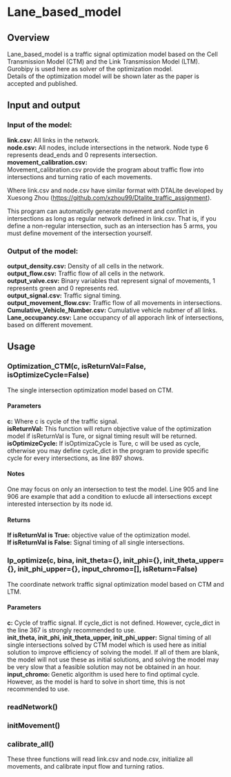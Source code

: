 # Lane_based_model

## Overview
Lane_based_model is a traffic signal optimization model based on the Cell Transmission Model (CTM) and the Link Transmission Model (LTM). Gurobipy is used here as solver of the optimization model.
<br>Details of the optimization model will be shown later as the paper is accepted and published.

## Input and output
### Input of the model:
<b>link.csv: </b>All links in the network.
<br><b>node.csv:</b> All nodes, include intersections in the network. Node type 6 represents dead_ends and 0 represents intersection.
<br><b>movement_calibration.csv: </b></br> Movement_calibration.csv provide the program about traffic flow into intersections and turning ratio of each movements.

Where link.csv and node.csv have similar format with DTALite developed by Xuesong Zhou (https://github.com/xzhou99/Dtalite_traffic_assignment). 

This program can automaticlly generate movement and confilct in intersections as long as regular network defined in link.csv. That is, if you define a non-regular intersection, such as an intersection has 5 arms, you must define movement of the intersection yourself.

### Output of the model:
<b>output_density.csv:</b> Density of all cells in the network.
<br><b>output_flow.csv:</b> Traffic flow of all cells in the network.
<br><b>output_valve.csv:</b> Binary variables that represent signal of movements, 1 represents green and 0 represents red.
<br><b>output_signal.csv:</b> Traffic signal timing.
<br><b>output_movement_flow.csv:</b> Traffic flow of all movements in intersections.
<br><b>Cumulative_Vehicle_Number.csv:</b> Cumulative vehicle nubmer of all links.
<br><b>Lane_occupancy.csv:</b> Lane occupancy of all apporach link of intersections, based on different movement.

## Usage
### Optimization_CTM(c, isReturnVal=False, isOptimizeCycle=False)
The single intersection optimization model based on CTM. 
#### Parameters
<b>c:</b> Where c is cycle of the traffic signal. 
<br><b>isReturnVal:</b> This function will return objective value of the optimization model if isReturnVal is Ture, or signal timing result will be returned.
<br><b>isOptimizeCycle:</b> If isOptimizaCycle is Ture, c will be used as cycle, otherwise you may define cycle_dict in the program to provide specific cycle for every intersections, as line 897 shows.

#### Notes
One may focus on only an intersection to test the model. Line 905 and line 906 are example that add a condition to exlucde all intersections except interested intersection by its node id.

#### Returns
<b>If isReturnVal is True:</b> objective value of the optimization model.
<br><b>If isReturnVal is False:</b> Signal timing of all single intersections.

### lp_optimize(c, bina, init_theta={}, init_phi={}, init_theta_upper={}, init_phi_upper={}, input_chromo=[], isReturn=False)
The coordinate network traffic signal optimization model based on CTM and LTM.
#### Parameters
<b>c:</b> Cycle of traffic signal. If cycle_dict is not defined. However, cycle_dict in the line 367 is strongly recommended to use.
<br><b>init_theta, init_phi, init_theta_upper, init_phi_upper:</b> Signal timing of all single intersections solved by CTM model which is used here as initial solution to improve efficiency of solving the model. If all of them are blank, the model will not use these as initial solutions, and solving the model may be very slow that a feasible solution may not be obtained in an hour.
<br><b>input_chromo: </b> Genetic algorithm is used here to find optimal cycle. However, as the model is hard to solve in short time, this is not recommended to use.

### readNetwork()
### initMovement()
### calibrate_all()
These three functions will read link.csv and node.csv, initialize all movements, and calibrate input flow and turning ratios.
